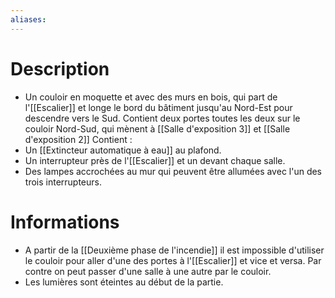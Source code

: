 ```yaml
---
aliases:
---
```

# Description
- Un couloir en moquette et avec des murs en bois, qui part de l'[[Escalier]] et longe le bord du bâtiment jusqu'au Nord-Est pour descendre vers le Sud. Contient deux portes toutes les deux sur le couloir Nord-Sud, qui mènent  à [[Salle d'exposition 3]] et  [[Salle d'exposition 2]]
Contient : 
- Un [[Extincteur automatique à eau]] au plafond.
- Un interrupteur près de l'[[Escalier]] et un devant chaque salle.
- Des lampes accrochées au mur qui peuvent être allumées avec l'un des trois interrupteurs.
# Informations
- A partir de la [[Deuxième phase de l'incendie]] il est impossible d'utiliser le couloir pour aller d'une des portes à l'[[Escalier]] et vice et versa. Par contre on peut passer d'une salle à une autre par le couloir.
- Les lumières sont éteintes au début de la partie.